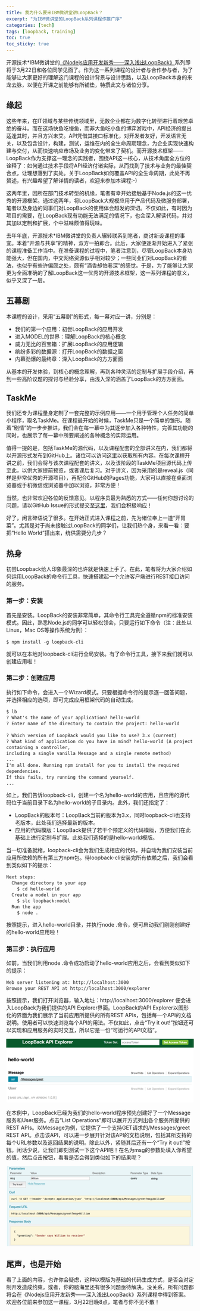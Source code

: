 ```yaml
---
title: 我为什么要来IBM微讲堂讲LoopBack？
excerpt: "为IBM微讲堂的LoopBack系列课程作推广序"
categories: [tech]
tags: [loopback, training]
toc: true
toc_sticky: true
---
```


开源技术*IBM微讲堂的[《Nodejs应用开发新秀——深入浅出LoopBack》](https://developer.ibm.com/cn/blog/2018/opentec-loopback/)系列即将于3月22日和各位同学见面了。作为这一系列课程的设计者与合作参与者，为了能够让大家更好的理解这门课程的设计背景与设计思路，以及LoopBack本身的来龙去脉，以便在开课之前能够有所铺垫，特撰此文与诸位分享。

## 缘起

这些年来，在IT领域与某些传统领域里，无数企业都在为数字化转型进行着艰苦卓绝的奋斗。而在这场快鱼吃慢鱼，而非大鱼吃小鱼的博弈游戏中，API经济的提出适逢其时，并且方兴未艾。API凭借其接口标准化，对开发者友好，开发语言无关，以及包含设计，构建，测试，运维在内的全生命周期理念，为企业实现快速构建与交付，从而快速响应市场及业务的变化带来了契机。而开源技术框架——LoopBack作为支撑这一理念的实践者，围绕API这一核心，从技术角度全方位的诠释了：如何通过技术手段将API经济付诸实际，从而找到了技术与业务的最佳契合点，让理想落到了实处。关于LoopBack如何覆盖API的全生命周期，此处不再赘述，有兴趣希望了解详情的读者，欢迎来参加本课程:-)

这两年里，因所在部门技术转型的机缘，笔者有幸开始接触基于Node.js的这一优秀的开源框架。通过这两年，将LoopBack大规模应用于产品代码及微服务部署，笔者以及身边的同事们对LoopBack的使用体会越发的深切。不仅如此，有时因为项目的需要，在LoopBack现有功能无法满足的情况下，也会深入解读代码，并对其加以定制和扩展，个中滋味颇值得玩味。

去年年底，开源技术*IBM微讲堂的负责人辗转联系到笔者，商讨新设课程的事宜。本着“开源与共享”的精神，双方一拍即合。此后，大家便逐渐开始进入了紧张的课程准备工作当中。在准备课程的过程中，笔者注意到，尽管LoopBack本身功能强大，但在国内，中文网络资源似乎相对较少；一些同业们对LoopBack的看法，也似乎有些许偏颇之处，颇有“酒香却怕巷深”的感觉。于是，为了能够让大家更为全面准确的了解LoopBack这一优秀的开源技术框架，这一系列课程的意义，似乎又深了一层。

## 五幕剧

本课程的设计，采用“五幕剧”的形式，每一幕对应一讲，分别是：

* 我们的第一个应用：初尝LoopBack的应用开发
* 进入MODEL的世界：理解LoopBack的核心概念
* 威力无比的百宝箱：扩展LoopBack的应用逻辑
* 缤纷多彩的数据源：打开LoopBack的数据之窗
* 内幕劲爆的最终章：深入LoopBack的方方面面

从基本的开发体验，到核心的概念理解，再到各种灵活的定制与扩展手段介绍，再到一些高阶议题的探讨与经验分享，由浅入深的涵盖了LoopBack的方方面面。

## TaskMe

我们还专为课程量身定制了一套完整的示例应用——一个用于管理个人任务的简单小程序，取名TaskMe。在课程最开始的时候，TaskMe只是一个简单的雏形。随着“剧情”的一步步推进，我们会在每一幕中为其逐步加入各种特性，完善其功能的同时，也展示了每一幕中所要阐述的各种概念的实际运用。

值得一提的是，包括TaskMe的源代码，以及课程配套的全部讲义在内，我们都将以开源形式发布到GitHub上。诸位可以访问[这里](https://github.com/morningspace/understanding-loopback)以获取所有内容。在每次课程开讲之前，我们会将与该次课程配套的讲义，以及该阶段的TaskMe项目源代码上传至此，以供大家提前预览，或者课后复习。对于讲义，因为采用的是reveal.js（同样是非常优秀的开源项目），再配合GitHub的Pages功能，大家可以直接在桌面浏览器或手机微信或浏览器中加以浏览，非常方便！

当然，也非常欢迎各位的反馈意见。以程序员最为熟悉的方式——任何你想讨论的问题，请以GitHub Issue的形式提交至[这里](https://github.com/morningspace/understanding-loopback/issues)，我们会积极响应！

好了，闲言碎语说了很多。在开始正式进入课程之前，先为诸位奉上一道“开胃菜”。尤其是对于尚未接触过LoopBack的同学们，让我们热个身，来看一看：要把“Hello World”搭出来，统供需要分几步？

## 热身

初尝Loopback给人印象最深的也许就是快速上手了。在此，笔者将为大家介绍如何运用LoopBack的命令行工具，快速搭建起一个允许客户端进行REST接口访问的服务。

### 第一步：安装

首先是安装。LoopBack的安装非常简单，其命令行工具完全遵循npm的标准安装模式。因此，熟悉Node.js的同学可以轻松领会，只要运行如下命令（注：此处以Linux，Mac OS等操作系统为例）：
```shell
$ npm install -g loopback-cli
```
就可以在本地对loopback-cli进行全局安装。有了命令行工具，接下来我们就可以创建应用啦！

### 第二步：创建应用

执行如下命令，会进入一个Wizard模式。只要根据命令行的提示逐一回答问题，并选择相应的选项，即可完成应用框架代码的自动生成。
```
$ lb
? What's the name of your application? hello-world
? Enter name of the directory to contain the project: hello-world

? Which version of LoopBack would you like to use? 3.x (current)
? What kind of application do you have in mind? hello-world (A project containing a controller,
including a single vanilla Message and a single remote method)
...
I'm all done. Running npm install for you to install the required dependencies.
If this fails, try running the command yourself.
... 
```
如上，我们告诉loopback-cli，创建一个名为hello-world的应用，且应用的源代码位于当前目录下名为hello-world的子目录内。此外，我们还指定了：

* LoopBack的版本号：LoopBack当前的版本为3.x，同时loopback-cli也支持老版本，此处我们选择最新的版本。
* 应用的代码模版：LoopBack提供了若干个预定义的代码模版，方便我们在此基础上进行定制与扩展。此处我们选择的是hello-world模版。

当一切准备就绪，loopback-cli会为我们生成相应的代码，并自动为我们安装当前应用所依赖的所有第三方npm包。待loopback-cli安装完所有依赖之后，我们会看到类似如下的提示：
```shell
Next steps:
  Change directory to your app
    $ cd hello-world
  Create a model in your app
    $ slc loopback:model
  Run the app
    $ node .
```
按照提示，进入hello-world目录，并执行node .命令，便可启动我们刚刚创建好的hello-world应用啦！

### 第三步：执行应用

如前，当我们利用node .命令成功启动了hello-world应用之后，会看到类似如下的提示：
```shell
Web server listening at: http://localhost:3000
Browse your REST API at http://localhost:3000/explorer
```
按照提示，我们打开浏览器，输入地址：http://localhost:3000/explorer 便会进入LoopBack为我们提供的API Explorer界面。LoopBack的API Explorer以图形化的界面为我们展示了当前应用所提供的所有REST APIs，包括每一个API的文档说明。使用者可以快速浏览每个API的用法。不仅如此，点击“Try it out!”按钮还可以实现和应用服务的实时交互，所以它是一份“可运行的API文档”。

![](/assets/images/loopback/hellow-world-1.png)

在本例中，LoopBack已经为我们的hello-world程序预先创建好了一个Message服务和User服务。点击“List Operations”即可以展开方式列出各个服务所提供的REST APIs。以Message为例，它提供了一个支持GET请求的/Messages/greet REST API。点击该API，可以进一步展开针对该API的文档说明，包括其所支持的每个URL参数以及返回结果的说明。除此以外，紧随其后还有一个“Try it out!”按钮。闲话少说，让我们即刻测试一下这个API吧！在名为msg的参数处填入你希望的值，然后点击按钮，看看是否会得到类似如下的结果呢？

![](/assets/images/loopback/hellow-world-2.png)

## 尾声，也是开始

看了上面的内容，也许你会疑虑，这种以模版为基础的代码生成方式，是否会对定制开发造成约束。或者，你的脑海里还有很多问题亟待解决。没关系，所有问题都将会在《Nodejs应用开发新秀——深入浅出LoopBack》系列课程中得到答案。欢迎各位前来参加这一课程，3月22日晚8点，笔者与你不见不散！
